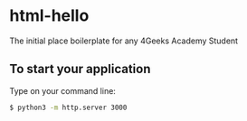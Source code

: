 # html-hello
The initial place boilerplate for any 4Geeks Academy Student

## To start your application

Type on your command line: 
```sh
$ python3 -m http.server 3000
```
